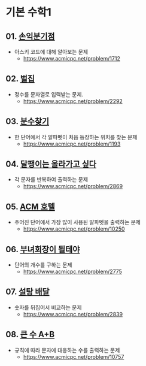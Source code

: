 # 기본 수학1

## 01. [손익분기점](01712.py)
 - 아스키 코드에 대해 알아보는 문제
   - https://www.acmicpc.net/problem/1712
## 02. [벌집](02292.py)
 - 정수를 문자열로 입력받는 문제.
   - https://www.acmicpc.net/problem/2292
## 03. [분수찾기](01193.py)
 - 한 단어에서 각 알파벳이 처음 등장하는 위치를 찾는 문제
   - https://www.acmicpc.net/problem/1193
## 04. [달팽이는 올라가고 싶다](02869.py)
 - 각 문자를 반복하여 출력하는 문제
   - https://www.acmicpc.net/problem/2869
## 05. [ACM 호텔](10250.py)
 - 주어진 단어에서 가장 많이 사용된 알파벳을 출력하는 문제
   - https://www.acmicpc.net/problem/10250
## 06. [부녀회장이 될테야](02775.py)
 - 단어의 개수를 구하는 문제
   - https://www.acmicpc.net/problem/2775
## 07. [설탕 배달](02839.py)
 - 숫자를 뒤집어서 비교하는 문제
   - https://www.acmicpc.net/problem/2839
## 08. [큰 수 A+B](10757.py)
 - 규칙에 따라 문자에 대응하는 수를 출력하는 문제
   - https://www.acmicpc.net/problem/10757
